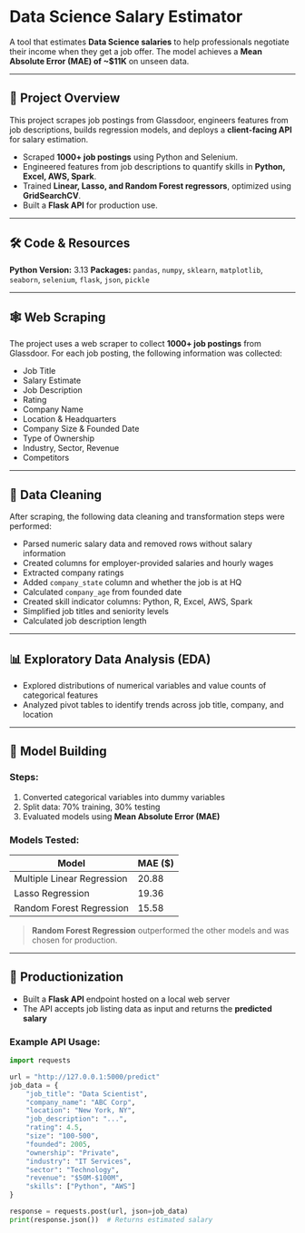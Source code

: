 # Data Science Salary Estimator

A tool that estimates **Data Science salaries** to help professionals negotiate their income when they get a job offer. The model achieves a **Mean Absolute Error (MAE) of ~$11K** on unseen data.

---

## 🚀 Project Overview

This project scrapes job postings from Glassdoor, engineers features from job descriptions, builds regression models, and deploys a **client-facing API** for salary estimation.

- Scraped **1000+ job postings** using Python and Selenium.  
- Engineered features from job descriptions to quantify skills in **Python, Excel, AWS, Spark**.  
- Trained **Linear, Lasso, and Random Forest regressors**, optimized using **GridSearchCV**.  
- Built a **Flask API** for production use.

---

## 🛠 Code & Resources

**Python Version:** 3.13 
**Packages:** `pandas`, `numpy`, `sklearn`, `matplotlib`, `seaborn`, `selenium`, `flask`, `json`, `pickle`  

---

## 🕸 Web Scraping

The project uses a web scraper to collect **1000+ job postings** from Glassdoor. For each job posting, the following information was collected:

- Job Title  
- Salary Estimate  
- Job Description  
- Rating  
- Company Name  
- Location & Headquarters  
- Company Size & Founded Date  
- Type of Ownership  
- Industry, Sector, Revenue  
- Competitors  

---

## 🧹 Data Cleaning

After scraping, the following data cleaning and transformation steps were performed:

- Parsed numeric salary data and removed rows without salary information  
- Created columns for employer-provided salaries and hourly wages  
- Extracted company ratings  
- Added `company_state` column and whether the job is at HQ  
- Calculated `company_age` from founded date  
- Created skill indicator columns: Python, R, Excel, AWS, Spark  
- Simplified job titles and seniority levels  
- Calculated job description length  

---

## 📊 Exploratory Data Analysis (EDA)

- Explored distributions of numerical variables and value counts of categorical features  
- Analyzed pivot tables to identify trends across job title, company, and location  

---

## 🤖 Model Building

### Steps:

1. Converted categorical variables into dummy variables  
2. Split data: 70% training, 30% testing  
3. Evaluated models using **Mean Absolute Error (MAE)**  

### Models Tested:

| Model                     | MAE ($) |
|----------------------------|---------|
| Multiple Linear Regression | 20.88   |
| Lasso Regression           | 19.36   |
| Random Forest Regression   | 15.58   |

> **Random Forest Regression** outperformed the other models and was chosen for production.

---

## 🚀 Productionization

- Built a **Flask API** endpoint hosted on a local web server  
- The API accepts job listing data as input and returns the **predicted salary**  

### Example API Usage:

```python
import requests

url = "http://127.0.0.1:5000/predict"
job_data = {
    "job_title": "Data Scientist",
    "company_name": "ABC Corp",
    "location": "New York, NY",
    "job_description": "...",
    "rating": 4.5,
    "size": "100-500",
    "founded": 2005,
    "ownership": "Private",
    "industry": "IT Services",
    "sector": "Technology",
    "revenue": "$50M-$100M",
    "skills": ["Python", "AWS"]
}

response = requests.post(url, json=job_data)
print(response.json())  # Returns estimated salary


